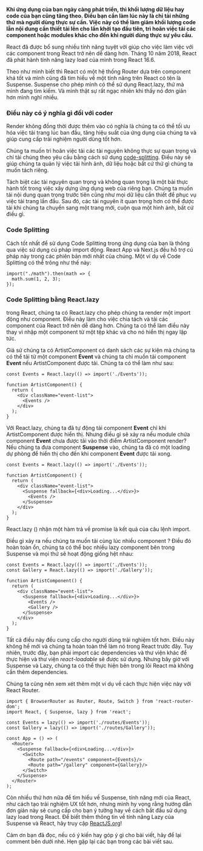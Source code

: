 **Khi ứng dụng của bạn ngày càng phát triển, thì khối lượng dữ liệu hay code của bạn cũng tăng theo. Điều bạn cần làm lúc này là chỉ tải những thứ mà người dùng thực sự cần. Việc này có thể làm giảm khối lượng code lẫn nội dung cần thiết tải lên cho lần khởi tạo đầu tiên, trì hoãn việc tải các component hoặc modules  khác cho đến khi người dùng thực sự yêu cầu.**

React đã được bổ sung nhiều tính năng tuyệt vời giúp cho việc làm việc với các component trong React trở nên dễ dàng hơn. Tháng 10 năm 2018, React đã phát hành tính năng lazy load của mình trong React 16.6.

Theo như mình biết thì React có một hệ thống Router dựa trên component khá tốt và mình cũng đã tìm hiểu về một tính năng trên React có tên là Suspense. Suspense cho phép mình có thể sử dụng React.lazy, thứ mà mình đang tìm kiếm. Và mình thật sự rất ngạc nhiên khi thấy nó đơn giản hơn mình nghĩ nhiều. 

### Điều này có ý nghĩa gì đối với coder

Render không đồng thời được thêm vào có nghĩa là chúng ta có thể tối ưu hóa việc tải trang lúc ban đầu, tăng hiệu suất của ứng dụng của chúng ta và giúp cung cấp trải nghiệm người dùng tốt hơn.

Chúng ta muốn trì hoãn việc tải các tài nguyên không thực sự quan trọng và chỉ tải chúng theo yêu cầu bằng cách sử dụng [ code-splitting](http://thaunguyen.com/javascript/reactjs-code-splitting-la-gi). Điều này sẽ giúp chúng ta quản lý việc tải hình ảnh, dữ liệu hoặc bất cứ thứ gì chúng ta muốn tách riêng.

Tách biệt các tài nguyên quan trọng và không quan trọng là một bài thực hành tốt trong việc xây dựng ứng dụng web của riêng bạn. Chúng ta muốn tải nội dung quan trọng trước tiên cũng như mọi dữ liệu cần thiết để phục vụ việc tải trang lần đầu. Sau đó, các tài nguyên ít quan trọng hơn có thể được tải khi chúng ta chuyển sang một trang mới, cuộn qua một hình ảnh, bất cứ điều gì.

### Code Splitting

Cách tốt nhất để sử dụng Code Splitting trong ứng dụng của bạn là thông qua việc sử dụng cú pháp import động. React App và Next.js đều hỗ trợ cú pháp này trong các phiên bản mới nhất của chúng. Một ví dụ về Code Splitting có thể trông như thế này:
```
import("./math").then(math => {
  math.sum(1, 2, 3);
});
```

### Code Splitting bằng React.lazy

trong React, chúng ta có React.lazy cho phép chúng ta render một import động như component. Điều này làm cho việc chia tách và tải các component của React trở nên dễ dàng hơn. Chúng ta có thể làm điều này thay vì nhập một component từ một tệp khác và cho nó hiển thị ngay lập tức.

Giả sử chúng ta có ArtistComponent có danh sách các sự kiện mà chúng ta có thể tải từ một component **Event** và chúng ta chỉ muốn tải component **Event** nếu ArtistComponent được tải. Chúng ta có thể làm như sau:
```
const Events = React.lazy(() => import('./Events'));

function ArtistComponent() {
  return (
    <div className="event-list">
      <Events />
    </div>
  );
}
```

Với React.lazy, chúng ta đã tự động tải component **Event** chỉ khi ArtistComponent được hiển thị. Nhưng điều gì sẽ xảy ra nếu module chứa component **Event** chưa được tải vào thời điểm ArtistComponent render? Nếu chúng ta đưa component  **Suspense** vào, chúng ta đã có một loading dự phòng để hiển thị cho đến khi component **Event** được tải xong.

```
const Events = React.lazy(() => import('./Events'));

function ArtistComponent() {
  return (
    <div className="event-list">
      <Suspense fallback={<div>Loading...</div>}>
        <Events />
      </Suspense>
    </div>
  );
}
```

React.lazy () nhận một hàm trả về promise là kết quả của câu lệnh import.

Điều gì xảy ra nếu chúng ta muốn tải cùng lúc nhiều component ? Điều đó hoàn toàn ổn, chúng ta có thể bọc nhiều lazy component bên trong  Suspense và mọi thứ sẽ hoạt động giống hệt nhau:
```
const Events = React.lazy(() => import('./Events'));
const Gallery = React.lazy(() => import('./Gallery'));

function ArtistComponent() {
  return (
    <div className="event-list">
      <Suspense fallback={<div>Loading...</div>}>
        <Events />
        <Gallery />
      </Suspense>
    </div>
  );
}
```

Tất cả điều này đều cung cấp cho người dùng trải nghiệm tốt hơn. Điều này không hề mới và chúng ta hoàn toàn thể làm nó trong React trước đây. Tuy nhiên, trước đây, bạn phải import  các dependencies và thư viện khác để thực hiện và thư viện *react-loadable* sẽ được sử dụng. Nhưng bây giờ với Suspense và Lazy, chúng ta có thể thực hiện bên trong lõi React mà không cần thêm dependencies.

Chúng ta cũng nên xem xét thêm một ví dụ về cách thực hiện việc này với React Router.
```
import { BrowserRouter as Router, Route, Switch } from 'react-router-dom';
import React, { Suspense, lazy } from 'react';

const Events = lazy(() => import('./routes/Events'));
const Gallery = lazy(() => import('./routes/Gallery'));

const App = () => (
  <Router>
    <Suspense fallback={<div>Loading...</div>}>
      <Switch>
        <Route path="/events" component={Events}/>
        <Route path="/gallery" component={Gallery}/>
      </Switch>
    </Suspense>
  </Router>
);
```

Còn nhiều thứ hơn nữa để tìm hiểu về Suspense, tính năng mới của React, như cách tạo trải nghiệm UX tốt hơn, nhưng mình hy vọng rằng hướng dẫn đơn giản này sẽ cung cấp cho bạn ý tưởng hay về cách bắt đầu sử dụng lazy load trong React. Để biết thêm thông tin về tính năng Lazy của Suspense và React, hãy truy cập [ReactJS.org](https://reactjs.org/)!

Cảm ơn bạn đã đọc, nếu có ý kiến hay góp ý gì cho bài viết, hãy để lại comment bên dưới nhé. Hẹn gặp lại các bạn trong các bài viết sau.